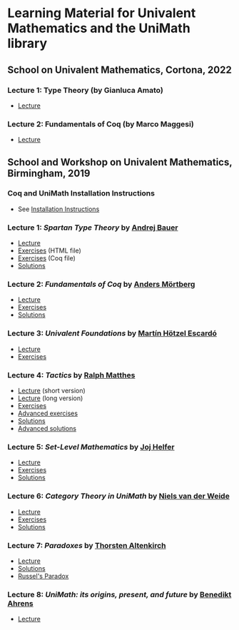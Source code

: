 # Learning Material for Univalent Mathematics and the UniMath library

## School on Univalent Mathematics, Cortona, 2022

### Lecture 1: Type Theory (by Gianluca Amato)
- [Lecture](2022-07-Cortona/1_Type-Theory/Lecture_Type-Theory.pdf)


### Lecture 2: Fundamentals of Coq (by Marco Maggesi)
- [Lecture](2022-07-Cortona/2_Fundamentals-Coq/)





## School and Workshop on Univalent Mathematics, Birmingham, 2019

### Coq and UniMath Installation Instructions
- See [Installation Instructions](installation.md)

### Lecture 1: *Spartan Type Theory* by [Andrej Bauer](http://www.andrej.com)
- [Lecture](2019-04-Birmingham/Part1_Spartan_Type_Theory/Spartan-Type-Theory.pdf)
- [Exercises](2019-04-Birmingham/Part1_Spartan_Type_Theory/Spartan_exercises.html) (HTML file)
- [Exercises](2019-04-Birmingham/Part1_Spartan_Type_Theory/Spartan_exercises.v) (Coq file)
- [Solutions](2019-04-Birmingham/Part1_Spartan_Type_Theory/Spartan_solutions.v)

### Lecture 2: *Fundamentals of Coq* by [Anders Mörtberg](https://staff.math.su.se/anders.mortberg/)
- [Lecture](2019-04-Birmingham/Part2_Fundamentals_Coq/fundamentals_lecture.v)
- [Exercises](2019-04-Birmingham/Part2_Fundamentals_Coq/coq_exercises.v)
- [Solutions](2019-04-Birmingham/Part2_Fundamentals_Coq/coq_solutions.v)

### Lecture 3: *Univalent Foundations* by [Martín Hötzel Escardó](https://www.cs.bham.ac.uk/~mhe/)
- [Lecture](2019-04-Birmingham/Part3_Univalent_Foundations/uf.pdf)
- [Exercises](2019-04-Birmingham/Part3_Univalent_Foundations/truncation_exercices.v)

### Lecture 4: *Tactics* by [Ralph Matthes](https://www.irit.fr/~/Ralph.Matthes/)
- [Lecture](2019-04-Birmingham/Part4_Tactics_UniMath/lecture_tactics.v) (short version)
- [Lecture](2019-04-Birmingham/Part4_Tactics_UniMath/lecture_tactics_long_version.v) (long version)
- [Exercises](2019-04-Birmingham/Part4_Tactics_UniMath/exercises_tactics.v)
- [Advanced exercises](2019-04-Birmingham/Part4_Tactics_UniMath/weq_exercises.v)
- [Solutions](2019-04-Birmingham/Part4_Tactics_UniMath/exercises_tactics_with_solutions.v)
- [Advanced solutions](2019-04-Birmingham/Part4_Tactics_UniMath/weq_exercises_with_solutions.v)

### Lecture 5: *Set-Level Mathematics* by [Joj Helfer](http://web.stanford.edu/~joj/)
- [Lecture](2019-04-Birmingham/Part5_Set_Level_Mathematics/5_set_level_mathematics_lecture.pdf)
- [Exercises](2019-04-Birmingham/Part5_Set_Level_Mathematics/set_level_mathematics_exercises.v)
- [Solutions](2019-04-Birmingham/Part5_Set_Level_Mathematics/set_level_mathematics_solutions.v)

### Lecture 6: *Category Theory in UniMath* by [Niels van der Weide](https://cs.ru.nl/~nweide/)
- [Lecture](2019-04-Birmingham/Part6_Category_Theory/lecture.pdf)
- [Exercises](2019-04-Birmingham/Part6_Category_Theory/category_theory_exercises.v)
- [Solutions](2019-04-Birmingham/Part6_Category_Theory/category_theory_solutions.v)

### Lecture 7: *Paradoxes* by [Thorsten Altenkirch](http://www.cs.nott.ac.uk/~psztxa/)
- [Lecture](2019-04-Birmingham/Part7_Paradoxes/GirardsParadox.v)
- [Solutions](2019-04-Birmingham/Part7_Paradoxes/GirardsParadox_solutions.v)
- [Russel's Paradox](2019-04-Birmingham/Part7_Paradoxes/RussellsParadox.v)

### Lecture 8: *UniMath: its origins, present, and future* by [Benedikt Ahrens](https://benediktahrens.net/)
- [Lecture](2019-04-Birmingham/Part8_UniMath_future/UniMath_past_present_future.pdf)
